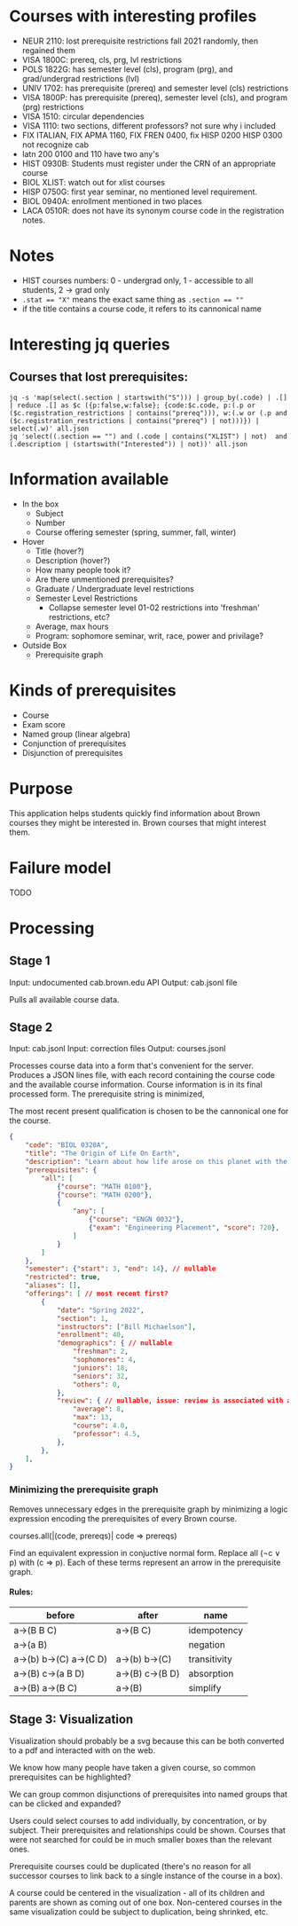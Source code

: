 # Courses with interesting profiles

* NEUR 2110: lost prerequisite restrictions fall 2021 randomly, then regained them
* VISA 1800C: prereq, cls, prg, lvl restrictions
* POLS 1822G: has semester level (cls), program (prg), and grad/undergrad restrictions (lvl)
* UNIV 1702: has prerequisite (prereq) and semester level (cls) restrictions
* VISA 1800P: has prerequisite (prereq), semester level (cls), and program (prg) restrictions
* VISA 1510: circular dependencies
* VISA 1110: two sections, different professors? not sure why i included
* FIX ITALIAN, FIX APMA 1160, FIX FREN 0400, fix HISP 0200 HISP 0300 not recognize cab
* latn 200 0100 and 110 have two any's
* HIST 0930B: Students must register under the CRN of an appropriate course
* BIOL XLIST: watch out for xlist courses
* HISP 0750G: first year seminar, no mentioned level requirement.
* BIOL 0940A: enrollment mentioned in two places
* LACA 0510R: does not have its synonym course code in the registration notes.

# Notes

* HIST courses numbers: 0 - undergrad only, 1 - accessible to all students, 2 -> grad only
* `.stat == "X"` means the exact same thing as `.section == ""`
* if the title contains a course code, it refers to its cannonical name

# Interesting jq queries

## Courses that lost prerequisites:

```
jq -s 'map(select(.section | startswith("S"))) | group_by(.code) | .[] | reduce .[] as $c ({p:false,w:false}; {code:$c.code, p:(.p or ($c.registration_restrictions | contains("prereq"))), w:(.w or (.p and ($c.registration_restrictions | contains("prereq") | not)))}) | select(.w)' all.json
jq 'select((.section == "") and (.code | contains("XLIST") | not)  and (.description | (startswith("Interested")) | not))' all.json
```

# Information available

* In the box
    * Subject
    * Number
    * Course offering semester (spring, summer, fall, winter)
* Hover
    * Title (hover?)
    * Description (hover?) 
    * How many people took it?
    * Are there unmentioned prerequisites?
    * Graduate / Undergraduate level restrictions
    * Semester Level Restrictions
        * Collapse semester level 01-02 restrictions into 'freshman' restrictions, etc?
    * Average, max hours
    * Program: sophomore seminar, writ, race, power and privilage?
* Outside Box
    * Prerequisite graph

# Kinds of prerequisites

* Course 
* Exam score
* Named group (linear algebra)
* Conjunction of prerequisites
* Disjunction of prerequisites

# Purpose

This application helps students quickly find information about Brown courses they might be interested in.
Brown courses that might interest them. 

# Failure model

TODO

# Processing

## Stage 1

Input: undocumented cab.brown.edu API
Output: cab.jsonl file

Pulls all available course data.

## Stage 2

Input: cab.jsonl
Input: correction files
Output: courses.jsonl

Processes course data into a form that's convenient for the server. Produces a JSON lines file,
with each record containing the course code and the available course information. Course information
is in its final processed form. The prerequisite string is minimized, 

The most recent present qualification is chosen to be the cannonical one for the course. 

```json
{
    "code": "BIOL 0320A",
    "title": "The Origin of Life On Earth",
    "description": "Learn about how life arose on this planet with the help of aliens",
    "prerequisites": {
        "all": [
            {"course": "MATH 0100"},
            {"course": "MATH 0200"},
            {
                "any": [
                    {"course": "ENGN 0032"},                
                    {"exam": "Engineering Placement", "score": 720},
                ]
            }
        ]
    },
    "semester": {"start": 3, "end": 14}, // nullable
    "restricted": true,
    "aliases": [],
    "offerings": [ // most recent first?
        {
            "date": "Spring 2022",
            "section": 1,
            "instructors": ["Bill Michaelson"],
            "enrollment": 40,
            "demographics": { // nullable
                "freshman": 2,
                "sophomores": 4, 
                "juniors": 18,
                "seniors": 32,
                "others": 0,
            },
            "review": { // nullable, issue: review is associated with a date, not with date, section
                "average": 8,
                "max": 13,
                "course": 4.0,
                "professor": 4.5,
            },
        },
    ],
}
```


### Minimizing the prerequisite graph

Removes unnecessary edges in the prerequisite graph by minimizing a logic expression encoding 
the prerequisites of every Brown course.

courses.all(|(code, prereqs)| code ⇒ prereqs)

Find an equivalent expression in conjuctive normal form. Replace all (¬c ∨ p) with (c ⇒ p).
Each of these terms represent an arrow in the prerequisite graph.

#### Rules:

before | after | name
---|---|---
a->(B B C) | a->(B C) | idempotency
a->(a B) |  | negation
a->(b) b->(C) a->(C D) | a->(b) b->(C) | transitivity
a->(B) c->(a B D) | a->(B) c->(B D) | absorption 
a->(B) a->(B C) | a->(B) | simplify

## Stage 3: Visualization

Visualization should probably be a svg because this can be both converted to a pdf and interacted with
on the web. 

We know how many people have taken a given course, so common prerequisites can be highlighted?

We can group common disjunctions of prerequisites into named groups that can be clicked and expanded?

Users could select courses to add individually, by concentration, or by subject. Their prerequisites
and relationships could be shown. Courses that were not searched for could be in much smaller boxes
than the relevant ones.

Prerequisite courses could be duplicated (there's no reason for all successor courses to link back to a 
single instance of the course in a box).

A course could be centered in the visualization - all of its children and parents are shown
as coming out of one box. Non-centered courses in the same visualization could be subject to 
duplication, being shrinked, etc.



